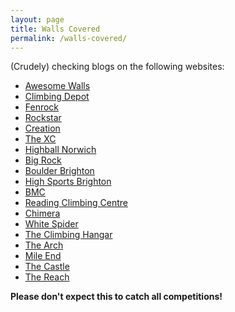 ```yaml
---
layout: page
title: Walls Covered
permalink: /walls-covered/
---
```


(Crudely) checking blogs on the following websites:

- [Awesome Walls](https://www.awesomewalls.co.uk/blog)
- [Climbing Depot](https://www.theclimbingdepot.co.uk/nottingham/news)
- [Fenrock](http://www.fenrock.com/news/)
- [Rockstar](https://www.rockstarclimbing.co.uk/events/)
- [Creation](http://www.creationwall.co.uk/events.html)
- [The XC](https://www.thexc.co.uk/2018/)
- [Highball Norwich](http://highballclimbingnorwich.com/events/)
- [Big Rock](https://www.bigrockclimbing.com/news/)
- [Boulder Brighton](https://www.boulderbrighton.com/events)
- [High Sports Brighton](https://www.high-sports.co.uk/climbing-walls/brighton.html)
- [BMC](https://www.thebmc.co.uk/cats/all/competitions)
- [Reading Climbing Centre](http://www.readingclimbingcentre.com/category/competitions/)
- [Chimera](http://www.chimeraclimbing.com/about-chimera-climbing)
- [White Spider](https://www.whitespiderclimbing.com/journal/all/)
- [The Climbing Hangar](https://theclimbinghangar.com/london/blog)
- [The Arch](https://www.archclimbingwall.com/magazine/)
- [Mile End](https://www.mileendwall.org.uk/news-events/news_blog)
- [The Castle](https://www.castle-climbing.co.uk/competitions-blog)
- [The Reach](https://thereach.org.uk/info/news)

**Please don't expect this to catch all competitions!**